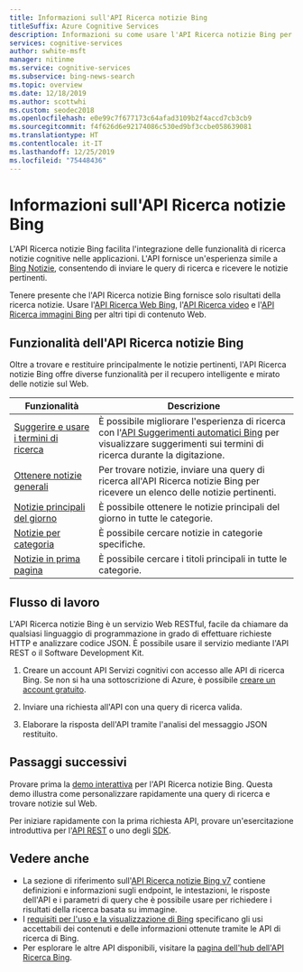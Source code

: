 ```yaml
---
title: Informazioni sull'API Ricerca notizie Bing
titleSuffix: Azure Cognitive Services
description: Informazioni su come usare l'API Ricerca notizie Bing per la ricerca sul Web di notizie tra le categorie, tra cui titoli e argomenti di tendenza.
services: cognitive-services
author: swhite-msft
manager: nitinme
ms.service: cognitive-services
ms.subservice: bing-news-search
ms.topic: overview
ms.date: 12/18/2019
ms.author: scottwhi
ms.custom: seodec2018
ms.openlocfilehash: e0e99c7f677173c64afad3109b2f4accd7cb3cb9
ms.sourcegitcommit: f4f626d6e92174086c530ed9bf3ccbe058639081
ms.translationtype: HT
ms.contentlocale: it-IT
ms.lasthandoff: 12/25/2019
ms.locfileid: "75448436"
---
```

# <a name="what-is-the-bing-news-search-api"></a>Informazioni sull'API Ricerca notizie Bing

L'API Ricerca notizie Bing facilita l'integrazione delle funzionalità di ricerca notizie cognitive nelle applicazioni. L'API fornisce un'esperienza simile a [Bing Notizie](https://www.bing.com/news), consentendo di inviare le query di ricerca e ricevere le notizie pertinenti.

Tenere presente che l'API Ricerca notizie Bing fornisce solo risultati della ricerca notizie. Usare l'[API Ricerca Web Bing](../bing-web-search/search-the-web.md), l'[API Ricerca video](../bing-video-search/search-the-web.md) e l'[API Ricerca immagini Bing](../bing-image-search/overview.md) per altri tipi di contenuto Web.

## <a name="bing-news-search-api-features"></a>Funzionalità dell'API Ricerca notizie Bing

Oltre a trovare e restituire principalmente le notizie pertinenti, l'API Ricerca notizie Bing offre diverse funzionalità per il recupero intelligente e mirato delle notizie sul Web.

|Funzionalità  |Descrizione  |
|---------|---------|
|[Suggerire e usare i termini di ricerca](concepts/search-for-news.md#suggest-and-use-search-terms)     | È possibile migliorare l'esperienza di ricerca con l'[API Suggerimenti automatici Bing](../bing-autosuggest/get-suggested-search-terms.md) per visualizzare suggerimenti sui termini di ricerca durante la digitazione.         |
|[Ottenere notizie generali](concepts/search-for-news.md#get-general-news)     | Per trovare notizie, inviare una query di ricerca all'API Ricerca notizie Bing per ricevere un elenco delle notizie pertinenti.           |
|[Notizie principali del giorno](concepts/search-for-news.md#get-todays-top-news)      | È possibile ottenere le notizie principali del giorno in tutte le categorie.       |
|[Notizie per categoria](concepts/search-for-news.md)     | È possibile cercare notizie in categorie specifiche.        | 
|[Notizie in prima pagina](concepts/search-for-news.md)     | È possibile cercare i titoli principali in tutte le categorie.         |

## <a name="workflow"></a>Flusso di lavoro

L'API Ricerca notizie Bing è un servizio Web RESTful, facile da chiamare da qualsiasi linguaggio di programmazione in grado di effettuare richieste HTTP e analizzare codice JSON. È possibile usare il servizio mediante l'API REST o il Software Development Kit.

1. Creare un account API Servizi cognitivi con accesso alle API di ricerca Bing. Se non si ha una sottoscrizione di Azure, è possibile [creare un account gratuito](https://azure.microsoft.com/try/cognitive-services/?api=bing-web-news-api).

2. Inviare una richiesta all'API con una query di ricerca valida.

3. Elaborare la risposta dell'API tramite l'analisi del messaggio JSON restituito.

## <a name="next-steps"></a>Passaggi successivi

Provare prima la [demo interattiva](https://azure.microsoft.com/services/cognitive-services/bing-news-search-api/) per l'API Ricerca notizie Bing. Questa demo illustra come personalizzare rapidamente una query di ricerca e trovare notizie sul Web.

Per iniziare rapidamente con la prima richiesta API, provare un'esercitazione introduttiva per l'[API REST](quickstart.md) o uno degli [SDK](sdk.md).

## <a name="see-also"></a>Vedere anche

* La sezione di riferimento sull'[API Ricerca notizie Bing v7](https://docs.microsoft.com/rest/api/cognitiveservices-bingsearch/bing-news-api-v7-reference) contiene definizioni e informazioni sugli endpoint, le intestazioni, le risposte dell'API e i parametri di query che è possibile usare per richiedere i risultati della ricerca basata su immagine.
* I [requisiti per l'uso e la visualizzazione di Bing](./useanddisplayrequirements.md) specificano gli usi accettabili dei contenuti e delle informazioni ottenute tramite le API di ricerca di Bing.
* Per esplorare le altre API disponibili, visitare la [pagina dell'hub dell'API Ricerca Bing](../bing-web-search/search-the-web.md).